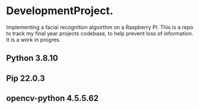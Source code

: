 # DevelopmentProject.
Implementing a facial recognition algoirthm on a Raspberry PI.
This is a repo to track my final year projects codebase, to help prevent loss of information. It is a work in progres.
## Python 3.8.10
## Pip 22.0.3
## opencv-python 4.5.5.62

